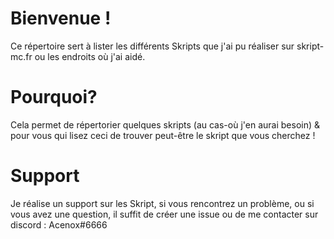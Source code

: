 # Bienvenue !

Ce répertoire sert à lister les différents Skripts que j'ai pu réaliser sur skript-mc.fr ou les endroits où j'ai aidé.

# Pourquoi?

Cela permet de répertorier quelques skripts (au cas-où j'en aurai besoin) & pour vous qui lisez ceci de trouver peut-être le skript que vous cherchez !

# Support

Je réalise un support sur les Skript, si vous rencontrez un problème, ou si vous avez une question, il suffit de créer une issue ou de me contacter sur discord : Acenox#6666
